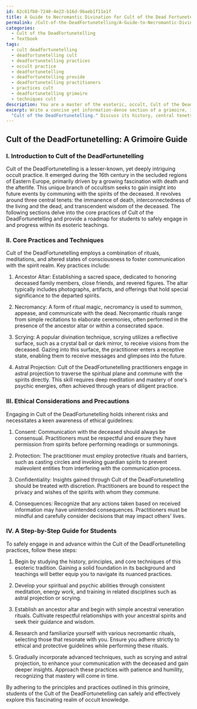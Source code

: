 ```yaml
---
id: 62c61fb0-7240-4e23-b16d-9baeb1f11e1f
title: A Guide to Necromantic Divination for Cult of the Dead Fortunetelling
permalink: /Cult-of-the-DeadFortunetelling/A-Guide-to-Necromantic-Divination-for-Cult-of-the-Dead-Fortunetelling/
categories:
  - Cult of the DeadFortunetelling
  - Textbook
tags:
  - cult deadfortunetelling
  - deadfortunetelling cult
  - deadfortunetelling practices
  - occult practice
  - deadfortunetelling
  - deadfortunetelling provide
  - deadfortunetelling practitioners
  - practices cult
  - deadfortunetelling grimoire
  - techniques cult
description: You are a master of the esoteric, occult, Cult of the DeadFortunetelling and education, you have written many textbooks on the subject in ways that provide students with rich and deep understanding of the subject. You are being asked to write textbook-like sections on a topic and you do it with full context, explainability, and reliability in accuracy to the true facts of the topic at hand, in a textbook style that a student would easily be able to learn from, in a rich, engaging, and contextual way. Always include relevant context (such as formulas and history), related concepts, and in a way that someone can gain deep insights from.
excerpt: Write a concise yet information-dense section of a grimoire, intended for students seeking deep knowledge and understanding of the occult practice known as
  "Cult of the DeadFortunetelling." Discuss its history, central tenets, and core practices, as well as any related ethical considerations and precautions. Include a step-by-step guide on how a student can safely engage in and advance within this specific esoteric practice.
---
```


## Cult of the DeadFortunetelling: A Grimoire Guide

### I. Introduction to Cult of the DeadFortunetelling
Cult of the DeadFortunetelling is a lesser-known, yet deeply intriguing occult practice. It emerged during the 16th century in the secluded regions of Eastern Europe, primarily driven by a growing fascination with death and the afterlife. This unique branch of occultism seeks to gain insight into future events by communing with the spirits of the deceased. It revolves around three central tenets: the immanence of death, interconnectedness of the living and the dead, and transcendent wisdom of the deceased. The following sections delve into the core practices of Cult of the DeadFortunetelling and provide a roadmap for students to safely engage in and progress within its esoteric teachings.

### II. Core Practices and Techniques
Cult of the DeadFortunetelling employs a combination of rituals, meditations, and altered states of consciousness to foster communication with the spirit realm. Key practices include:

1. Ancestor Altar: Establishing a sacred space, dedicated to honoring deceased family members, close friends, and revered figures. The altar typically includes photographs, artifacts, and offerings that hold special significance to the departed spirits.

2. Necromancy: A form of ritual magic, necromancy is used to summon, appease, and communicate with the dead. Necromantic rituals range from simple recitations to elaborate ceremonies, often performed in the presence of the ancestor altar or within a consecrated space.

3. Scrying: A popular divination technique, scrying utilizes a reflective surface, such as a crystal ball or dark mirror, to receive visions from the deceased. Gazing into this surface, the practitioner enters a receptive state, enabling them to receive messages and glimpses into the future.

4. Astral Projection: Cult of the DeadFortunetelling practitioners engage in astral projection to traverse the spiritual plane and commune with the spirits directly. This skill requires deep meditation and mastery of one's psychic energies, often achieved through years of diligent practice.

### III. Ethical Considerations and Precautions
Engaging in Cult of the DeadFortunetelling holds inherent risks and necessitates a keen awareness of ethical guidelines:

1. Consent: Communication with the deceased should always be consensual. Practitioners must be respectful and ensure they have permission from spirits before performing readings or summonings.

2. Protection: The practitioner must employ protective rituals and barriers, such as casting circles and invoking guardian spirits to prevent malevolent entities from interfering with the communication process.

3. Confidentiality: Insights gained through Cult of the DeadFortunetelling should be treated with discretion. Practitioners are bound to respect the privacy and wishes of the spirits with whom they commune.

4. Consequences: Recognize that any actions taken based on received information may have unintended consequences. Practitioners must be mindful and carefully consider decisions that may impact others' lives.

### IV. A Step-by-Step Guide for Students
To safely engage in and advance within the Cult of the DeadFortunetelling practices, follow these steps:

1. Begin by studying the history, principles, and core techniques of this esoteric tradition. Gaining a solid foundation in its background and teachings will better equip you to navigate its nuanced practices.

2. Develop your spiritual and psychic abilities through consistent meditation, energy work, and training in related disciplines such as astral projection or scrying.

3. Establish an ancestor altar and begin with simple ancestral veneration rituals. Cultivate respectful relationships with your ancestral spirits and seek their guidance and wisdom.

4. Research and familiarize yourself with various necromantic rituals, selecting those that resonate with you. Ensure you adhere strictly to ethical and protective guidelines while performing these rituals.

5. Gradually incorporate advanced techniques, such as scrying and astral projection, to enhance your communication with the deceased and gain deeper insights. Approach these practices with patience and humility, recognizing that mastery will come in time.

By adhering to the principles and practices outlined in this grimoire, students of the Cult of the DeadFortunetelling can safely and effectively explore this fascinating realm of occult knowledge.
